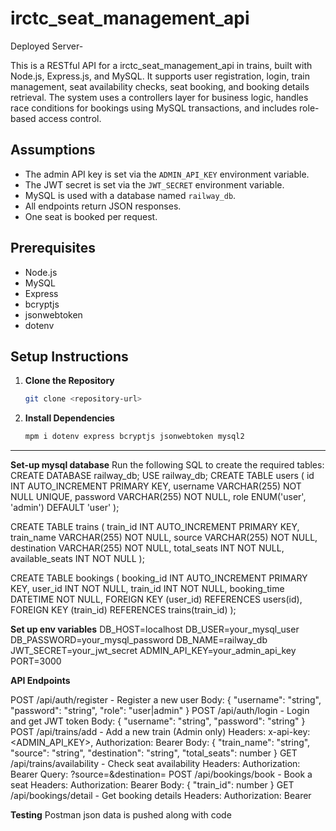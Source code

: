 # irctc_seat_management_api

Deployed Server- 

This is a RESTful API for a irctc_seat_management_api in trains, built with Node.js, Express.js, and MySQL. It supports user registration, login, train management, seat availability checks, seat booking, and booking details retrieval. The system uses a controllers layer for business logic, handles race conditions for bookings using MySQL transactions, and includes role-based access control.

## Assumptions
- The admin API key is set via the `ADMIN_API_KEY` environment variable.
- The JWT secret is set via the `JWT_SECRET` environment variable.
- MySQL is used with a database named `railway_db`.
- All endpoints return JSON responses.
- One seat is booked per request.

## Prerequisites
- Node.js
- MySQL
- Express
- bcryptjs
- jsonwebtoken
- dotenv

## Setup Instructions

1. **Clone the Repository**
   ```bash
   git clone <repository-url>
2. **Install Dependencies**
   ```bash
   mpm i dotenv express bcryptjs jsonwebtoken mysql2


---
**Set-up mysql database**
   Run the following SQL to create the required tables:
CREATE DATABASE railway_db;
USE railway_db;
CREATE TABLE users (
    id INT AUTO_INCREMENT PRIMARY KEY,
    username VARCHAR(255) NOT NULL UNIQUE,
    password VARCHAR(255) NOT NULL,
    role ENUM('user', 'admin') DEFAULT 'user'
);

CREATE TABLE trains (
    train_id INT AUTO_INCREMENT PRIMARY KEY,
    train_name VARCHAR(255) NOT NULL,
    source VARCHAR(255) NOT NULL,
    destination VARCHAR(255) NOT NULL,
    total_seats INT NOT NULL,
    available_seats INT NOT NULL
);

CREATE TABLE bookings (
    booking_id INT AUTO_INCREMENT PRIMARY KEY,
    user_id INT NOT NULL,
    train_id INT NOT NULL,
    booking_time DATETIME NOT NULL,
    FOREIGN KEY (user_id) REFERENCES users(id),
    FOREIGN KEY (train_id) REFERENCES trains(train_id)
);

**Set up env variables**
DB_HOST=localhost
DB_USER=your_mysql_user
DB_PASSWORD=your_mysql_password
DB_NAME=railway_db
JWT_SECRET=your_jwt_secret
ADMIN_API_KEY=your_admin_api_key
PORT=3000

**API Endpoints**

POST /api/auth/register - Register a new user
  Body: { "username": "string", "password": "string", "role": "user|admin" }
POST /api/auth/login - Login and get JWT token
  Body: { "username": "string", "password": "string" }
POST /api/trains/add - Add a new train (Admin only)
  Headers: x-api-key: <ADMIN_API_KEY>, Authorization: Bearer <JWT>
  Body: { "train_name": "string", "source": "string", "destination": "string", "total_seats": number }
GET /api/trains/availability - Check seat availability
  Headers: Authorization: Bearer <JWT>
  Query: ?source=<string>&destination=<string>
POST /api/bookings/book - Book a seat
  Headers: Authorization: Bearer <JWT>
  Body: { "train_id": number }
GET /api/bookings/detail - Get booking details
  Headers: Authorization: Bearer <JWT>

**Testing**
 Postman json data is pushed along with code

  



